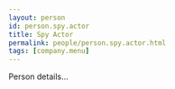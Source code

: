 ```yaml
---
layout: person
id: person.spy.actor
title: Spy Actor
permalink: people/person.spy.actor.html
tags: [company.menu]
---
```


Person details...